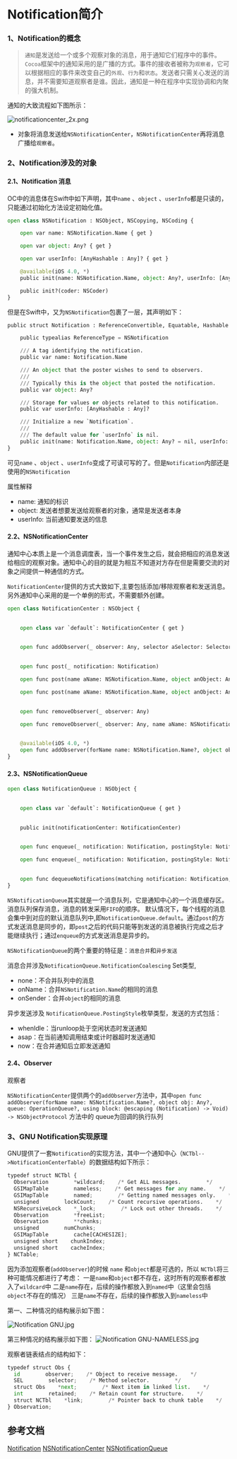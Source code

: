 
# Notification简介

### 1、Notification的概念

> `通知`是发送给一个或多个观察对象的消息，用于通知它们程序中的事件。`Cocoa`框架中的通知采用的是广播的方式。事件的接收者被称为`观察者`，它可以根据相应的事件来改变自己的`外观`、`行为`和`状态`。发送者只需关心发送的消息，并不需要知道观察者是谁。因此，通知是一种在程序中实现协调和内聚的强大机制。

通知的大致流程如下图所示：

![notificationcenter_2x.png](https://upload-images.jianshu.io/upload_images/1846524-2c2f21032290df2c.png?imageMogr2/auto-orient/strip%7CimageView2/2/w/1240)

- 对象将消息发送给`NSNotificationCenter`，`NSNotificationCenter`再将消息广播给`观察者`。

### 2、Notification涉及的对象

#### 2.1、Notification 消息
OC中的消息体在Swift中如下声明，其中`name` 、`object` 、`userInfo`都是只读的，只能通过初始化方法设定初始化值。
```python
open class NSNotification : NSObject, NSCopying, NSCoding {

    open var name: NSNotification.Name { get }

    open var object: Any? { get }

    open var userInfo: [AnyHashable : Any]? { get }

    @available(iOS 4.0, *)
    public init(name: NSNotification.Name, object: Any?, userInfo: [AnyHashable : Any]? = nil)

    public init?(coder: NSCoder)
}
```
但是在Swift中，又为`NSNotification`包裹了一层，其声明如下：
```python
public struct Notification : ReferenceConvertible, Equatable, Hashable {

    public typealias ReferenceType = NSNotification

    /// A tag identifying the notification.
    public var name: Notification.Name

    /// An object that the poster wishes to send to observers.
    ///
    /// Typically this is the object that posted the notification.
    public var object: Any?

    /// Storage for values or objects related to this notification.
    public var userInfo: [AnyHashable : Any]?

    /// Initialize a new `Notification`.
    ///
    /// The default value for `userInfo` is nil.
    public init(name: Notification.Name, object: Any? = nil, userInfo: [AnyHashable : Any]? = nil)
}
```
可见`name` 、`object` 、`userInfo`变成了可读可写的了。但是`Notification`内部还是使用的`NSNotification`

属性解释
- name: 通知的标识
- object: 发送者想要发送给观察者的对象，通常是发送者本身
- userInfo: 当前通知要发送的信息


#### 2.2、NSNotificationCenter 

通知中心本质上是一个消息调度表，当一个事件发生之后，就会把相应的消息发送给相应的观察对象。通知中心的目的就是为相互不知道对方存在但是需要交流的对象之间提供一种通信的方式。

`NotificationCenter`提供的方式大致如下,主要包括添加/移除观察者和发送消息。另外通知中心采用的是一个单例的形式，不需要额外创建。

```python
open class NotificationCenter : NSObject {

    
    open class var `default`: NotificationCenter { get }

    
    open func addObserver(_ observer: Any, selector aSelector: Selector, name aName: NSNotification.Name?, object anObject: Any?)

    
    open func post(_ notification: Notification)

    open func post(name aName: NSNotification.Name, object anObject: Any?)

    open func post(name aName: NSNotification.Name, object anObject: Any?, userInfo aUserInfo: [AnyHashable : Any]? = nil)

    
    open func removeObserver(_ observer: Any)

    open func removeObserver(_ observer: Any, name aName: NSNotification.Name?, object anObject: Any?)

    
    @available(iOS 4.0, *)
    open func addObserver(forName name: NSNotification.Name?, object obj: Any?, queue: OperationQueue?, using block: @escaping (Notification) -> Void) -> NSObjectProtocol
}
```
#### 2.3、NSNotificationQueue 

```python
open class NotificationQueue : NSObject {

    
    open class var `default`: NotificationQueue { get }

    
    public init(notificationCenter: NotificationCenter)

    
    open func enqueue(_ notification: Notification, postingStyle: NotificationQueue.PostingStyle)

    open func enqueue(_ notification: Notification, postingStyle: NotificationQueue.PostingStyle, coalesceMask: NotificationQueue.NotificationCoalescing, forModes modes: [RunLoop.Mode]?)

    
    open func dequeueNotifications(matching notification: Notification, coalesceMask: Int)
}
```
`NSNotificationQueue`其实就是一个消息队列，它是通知中心的一个消息缓存区。消息队列保存消息，消息的转发采用`FIFO`的顺序。 默认情况下，每个线程的消息会集中到对应的默认消息队列中,即`NotificationQueue.default`。通过`post`的方式发送消息是同步的，即`post`之后的代码只能等到发送的消息被执行完成之后才能继续执行；通过`enqueue`的方式发送消息是异步的。

`NSNotificationQueue`的两个重要的特征是：`消息合并`和`异步发送`

消息合并涉及`NotificationQueue.NotificationCoalescing` Set类型,

- none：不合并队列中的消息
- onName：合并`NSNotification.Name`的相同的消息
- onSender：合并`object`的相同的消息

异步发送涉及 `NotificationQueue.PostingStyle`枚举类型，发送的方式包括：

- whenIdle：当runloop处于空闲状态时发送通知
- asap：在当前通知调用结束或计时器超时发送通知
- now：在合并通知后立即发送通知

#### 2.4、Observer 

观察者

`NSNotificationCenter`提供两个的`addObserver`方法中，其中`open func addObserver(forName name: NSNotification.Name?, object obj: Any?, queue: OperationQueue?, using block: @escaping (Notification) -> Void) -> NSObjectProtocol` 方法中的 queue为回调的执行队列


### 3、GNU Notification实现原理

GNU提供了一套`Notification`的实现方法，其中一个通知中心（`NCTbl-->NotificationCenterTable`）的数据结构如下所示：

```python
typedef struct NCTbl {
  Observation        *wildcard;    /* Get ALL messages.        */
  GSIMapTable        nameless;    /* Get messages for any name.    */
  GSIMapTable        named;        /* Getting named messages only.    */
  unsigned        lockCount;    /* Count recursive operations.    */
  NSRecursiveLock    *_lock;        /* Lock out other threads.    */
  Observation        *freeList;
  Observation        **chunks;
  unsigned        numChunks;
  GSIMapTable        cache[CACHESIZE];
  unsigned short    chunkIndex;
  unsigned short    cacheIndex;
} NCTable;

```
因为添加观察者(`addObserver`)的时候 `name` 和`object`都是可选的，所以 `NCTbl`将三种可能情况都进行了考虑：
一是`name`和`object`都不存在，这时所有的观察者都放入了`wildcard`中
二是`name`存在，后续的操作都放入到`named`中（这里会包括`object`不存在的情况）
三是`name`不存在，后续的操作都放入到`nameless`中

第一、二种情况的结构展示如下图：

![Notification GNU.jpg](https://upload-images.jianshu.io/upload_images/1846524-978fd2fa5630b2f9.jpg?imageMogr2/auto-orient/strip%7CimageView2/2/w/1240)

第三种情况的结构展示如下图：
![Notification GNU-NAMELESS.jpg](https://upload-images.jianshu.io/upload_images/1846524-dbbefa7b0b879cfb.jpg?imageMogr2/auto-orient/strip%7CimageView2/2/w/1240)


观察者链表结点的结构如下：

```python
typedef struct Obs {
  id        observer;    /* Object to receive message.    */
  SEL        selector;    /* Method selector.        */
  struct Obs    *next;        /* Next item in linked list.    */
  int        retained;    /* Retain count for structure.    */
  struct NCTbl    *link;        /* Pointer back to chunk table    */
} Observation;

```


## 参考文档

[Notification](https://developer.apple.com/library/archive/documentation/General/Conceptual/DevPedia-CocoaCore/Notification.html#//apple_ref/doc/uid/TP40008195-CH35-SW1)
[NSNotificationCenter](https://developer.apple.com/library/archive/documentation/LegacyTechnologies/WebObjects/WebObjects_3.5/Reference/Frameworks/ObjC/Foundation/Classes/NSNotificationCenter/Description.html#//apple_ref/occ/cl/NSNotificationCenter)
[NSNotificationQueue](https://developer.apple.com/library/archive/documentation/LegacyTechnologies/WebObjects/WebObjects_3.5/Reference/Frameworks/ObjC/Foundation/Classes/NSNotificationQueue/Description.html#//apple_ref/occ/cl/NSNotificationQueue)

